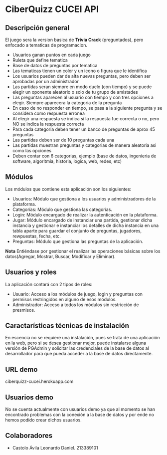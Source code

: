 # CiberQuizz CUCEI API

## Descripción general

El juego sera la version basica de **Trivia Crack** (preguntados), pero enfocado a tematicas de programacion.

* Usuarios ganan puntos en cada juego
* Ruleta que define tematica
* Base de datos de preguntas por tematica
* Las tematicas tienen un color y un icono o figura que le identifica
* Los usuarios pueden dar de alta nuevas preguntas, pero deben ser aprobadas por un administrador
* Las partidas seran siempre en modo duelo (con tiempo) y se puede elegir un oponente aleatorio o solo de tu grupo de amistades
* Las preguntas aparecen al usuario con tiempo y con tres opciones a elegir. Siempre aparecera la categoria de la pregunta
* En caso de no responder en tiempo, se pasa a la siguiente pregunta y se considera como respuesta erronea
* Al elegir una respuesta se indica si la respuesta fue correcta o no, pero NO se indica la respuesta correcta
* Para cada categoria deben tener un banco de preguntas de aprox 45 preguntas
* Las partidas deben ser de 10 preguntas cada una
* Las partidas muestran preguntas y categorias de manera aleatoria asi como las opciones
* Deben contar con 6 categorias, ejemplo (base de datos, ingenieria de software, algoritmia, historia, logica, web, redes, etc)

## Módulos

Los módulos que contiene esta aplicación son los siguientes:

* Usuarios: Módulo que gestiona a los usuarios y administradores de la plataforma.
* Categorías: Módulo que gestiona las categorías.
* Login: Módulo encargado de realizar la autenticación en la plataforma.
* Jugar: Módulo encargado de instanciar una partida, gestionar dicha instancia y gestionar e instanciar los detalles de dicha instancia en una tabla aparte para guardar el conjunto de preguntas, jugadores, rewpuestas, fecha, etc.
* Preguntas: Módulo que gestiona las preguntas de la aplicación.

**Nota** Entiéndase por gestionar el realizar las operaciones básicas sobre los datos(Agregar, Mostrar, Buscar, Modificar y Eliminar).

## Usuarios y roles

La aplicación contará con 2 tipos de roles:

* Usuario: Acceso a los módulos de juego, login y preguntas con permisos restringidos en alguno de esos módulos.
* Administrador: Acceso a todos los módulos sin restricción de presmisos.

## Caractarísticas técnicas de instalación

En escencia no se requiere una instalación, pues se trata de una aplicación en la web, pero si se desea gestionar mejor, puede instalarse alguna versión de PGAdmin y solicitar las credenciales de la base de datos al desarrollador para que pueda acceder a la base de datos directamente.

## URL demo

ciberquizz-cucei.herokuapp.com

## Usuarios demo

No se cuenta actualmente con usuarios demo ya que al momento se han encontrado problemas con la conexión a la base de datos y por ende no hemos podido crear dichos usuarios.

## Colaboradores

* Castolo Ávila Leonardo Daniel.    213389101
